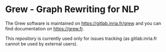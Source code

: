 # Grew - Graph Rewriting for NLP

The Grew software is maintained on https://gitlab.inria.fr/grew and you can find documentation on https://grew.fr.

This repository is currently used only for issues tracking (as gitlab.inria.fr cannot be used by external users).
